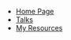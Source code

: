 <!-- SideBar -->

* [Home Page](README.md)
* [Talks](talks/README.md)
* [My Resources](resources/README.md)
